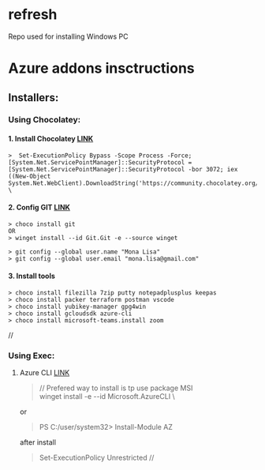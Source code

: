 # refresh
Repo used for installing Windows PC 

# Azure addons insctructions
## Installers:

### Using Chocolatey:
#### 1. Install Chocolatey [LINK](https://chocolatey.org/install#individual)
    >  Set-ExecutionPolicy Bypass -Scope Process -Force; [System.Net.ServicePointManager]::SecurityProtocol = [System.Net.ServicePointManager]::SecurityProtocol -bor 3072; iex ((New-Object System.Net.WebClient).DownloadString('https://community.chocolatey.org/install.ps1')) \

#### 2. Config GIT [LINK](https://git-scm.com)
   
    > choco install git
    OR
    > winget install --id Git.Git -e --source winget
    
    > git config --global user.name "Mona Lisa"
    > git config --global user.email "mona.lisa@gmail.com"
    
#### 3. Install tools
    
    > choco install filezilla 7zip putty notepadplusplus keepas  
    > choco install packer terraform postman vscode  
    > choco install yubikey-manager gpg4win
    > choco install gcloudsdk azure-cli
    > choco install microsoft-teams.install zoom
    
    
//
### Using Exec:
1. Azure CLI [LINK](https://learn.microsoft.com/en-us/cli/azure)
    > // Prefered way to install is tp use package MSI \
    > winget install -e --id Microsoft.AzureCLI \

    or

    > PS C:/user/system32> Install-Module AZ

    after install

    > Set-ExecutionPolicy Unrestricted
//
